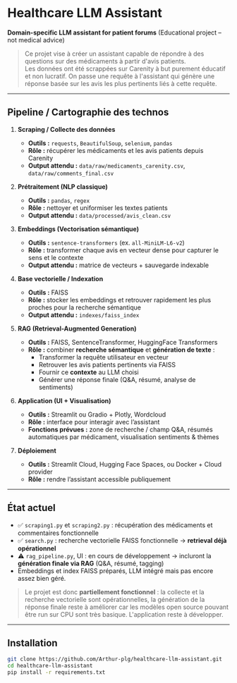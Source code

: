 # Healthcare LLM Assistant

**Domain-specific LLM assistant for patient forums** (Educational project – not medical advice)

> Ce projet vise à créer un assistant capable de répondre à des questions sur des médicaments à partir d'avis patients.  
> Les données ont été scrappées sur Carenity à but purement éducatif et non lucratif.
> On passe une requête à l'assistant qui génère une réponse basée sur les avis les plus pertinents liés à cette requête.

---

## Pipeline / Cartographie des technos

1. **Scraping / Collecte des données**  
   - **Outils :** `requests`, `BeautifulSoup`, `selenium`, `pandas`  
   - **Rôle :** récupérer les médicaments et les avis patients depuis Carenity  
   - **Output attendu :** `data/raw/medicaments_carenity.csv`, `data/raw/comments_final.csv`  

2. **Prétraitement (NLP classique)**  
   - **Outils :** `pandas`, `regex`  
   - **Rôle :** nettoyer et uniformiser les textes patients  
   - **Output attendu :** `data/processed/avis_clean.csv`  

3. **Embeddings (Vectorisation sémantique)**  
   - **Outils :** `sentence-transformers` (ex. `all-MiniLM-L6-v2`)  
   - **Rôle :** transformer chaque avis en vecteur dense pour capturer le sens et le contexte  
   - **Output attendu :** matrice de vecteurs + sauvegarde indexable  

4. **Base vectorielle / Indexation**  
   - **Outils :** FAISS  
   - **Rôle :** stocker les embeddings et retrouver rapidement les plus proches pour la recherche sémantique  
   - **Output attendu :** `indexes/faiss_index`  

5. **RAG (Retrieval-Augmented Generation)**  
   - **Outils :** FAISS, SentenceTransformer, HuggingFace Transformers 
   - **Rôle :** combiner **recherche sémantique** et **génération de texte** :  
     - Transformer la requête utilisateur en vecteur  
     - Retrouver les avis patients pertinents via FAISS  
     - Fournir ce **contexte** au LLM choisi  
     - Générer une réponse finale (Q&A, résumé, analyse de sentiments)  

6. **Application (UI + Visualisation)**  
   - **Outils :** Streamlit ou Gradio + Plotly, Wordcloud  
   - **Rôle :** interface pour interagir avec l’assistant  
   - **Fonctions prévues :** zone de recherche / champ Q&A, résumés automatiques par médicament, visualisation sentiments & thèmes  

7. **Déploiement**  
   - **Outils :** Streamlit Cloud, Hugging Face Spaces, ou Docker + Cloud provider  
   - **Rôle :** rendre l’assistant accessible publiquement  

---

## État actuel

- ✅ `scraping1.py` et `scraping2.py` : récupération des médicaments et commentaires fonctionnelle  
- ✅ `search.py` : recherche vectorielle FAISS fonctionnelle → **retrieval déjà opérationnel**  
- ⚠️ `rag_pipeline.py`, UI : en cours de développement → incluront la **génération finale via RAG** (Q&A, résumé, tagging)  
- Embeddings et index FAISS préparés, LLM intégré mais pas encore assez bien géré. 

> Le projet est donc **partiellement fonctionnel** : la collecte et la recherche vectorielle sont opérationnelles, la génération de la réponse finale reste à améliorer car les modèles open source pouvant être run sur CPU sont très basique.
> L'application reste à développer.

---

## Installation

```bash
git clone https://github.com/Arthur-plg/healthcare-llm-assistant.git
cd healthcare-llm-assistant
pip install -r requirements.txt

